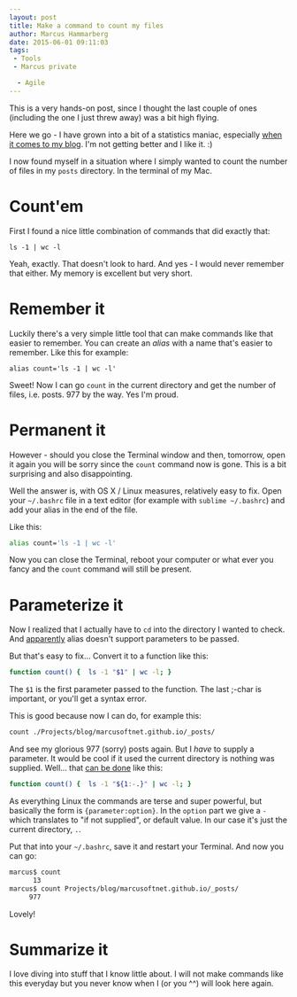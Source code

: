 ```yaml
---
layout: post
title: Make a command to count my files
author: Marcus Hammarberg
date: 2015-06-01 09:11:03
tags:
 - Tools
 - Marcus private

  - Agile
---
```


This is a very hands-on post, since I thought the last couple of ones (including the one I just threw away) was a bit high flying.

Here we go - I have grown into a bit of a statistics maniac, especially [when it comes to my blog](https://page-logger.herokuapp.com/www.marcusoft.net). I'm not getting better and I like it. :)

I now found myself in a situation where I simply wanted to count the number of files in my <code>posts</code> directory. In the terminal of my Mac.

<!-- excerpt-end -->

# Count'em

First I found a nice little combination of commands that did exactly that:

<code>ls -1 | wc -l</code>

Yeah, exactly. That doesn't look to hard. And yes - I would never remember that either. My memory is excellent but very short.

# Remember it

Luckily there's a very simple little tool that can make commands like that easier to remember. You can create an *alias* with a name that's easier to remember. Like this for example:

<code>alias count='ls -1 | wc -l'</code>

Sweet! Now I can go <code>count</code> in the current directory and get the number of files, i.e. posts. 977 by the way. Yes I'm proud.

# Permanent it

However - should you close the Terminal window and then, tomorrow, open it again you will be sorry since the <code>count</code> command now is gone. This is a bit surprising and also disappointing.

Well the answer is, with OS X / Linux measures, relatively easy to fix. Open your <code>~/.bashrc</code> file in a text editor (for example with <code>sublime ~/.bashrc</code>) and add your alias in the end of the file.

Like this:

```bash
alias count='ls -1 | wc -l'
```

Now you can close the Terminal, reboot your computer or what ever you fancy and the <code>count</code> command will still be present.

# Parameterize it
Now I realized that I actually have to <code>cd</code> into the directory I wanted to check. And [apparently](http://superuser.com/questions/289117/creating-an-alias-or-function-need-to-be-able-to-pass-in-a-parameter) alias doesn't support parameters to be passed.

But that's easy to fix... Convert it to a function like this:

```bash
function count() {  ls -1 "$1" | wc -l; }
```

The <code>$1</code> is the first parameter passed to the function. The last ;-char is important, or you'll get a syntax error.

This is good because now I can do, for example this:

```bash
count ./Projects/blog/marcusoftnet.github.io/_posts/
```

And see my glorious 977 (sorry) posts again. But I *have* to supply a parameter. It would be cool if it used the current directory is nothing was supplied. Well... that [can be done](http://www.gnu.org/software/bash/manual/html_node/Shell-Parameter-Expansion.html) like this:

```bash
function count() {  ls -1 "${1:-.}" | wc -l; }
```

As everything Linux the commands are terse and super powerful, but basically the form is <code>{parameter:option}</code>. In the <code>option</code> part we give a <code>-</code> which translates to "if not supplied", or default value. In our case it's just the current directory, <code>.</code>.

Put that into your <code>~/.bashrc</code>, save it and restart your Terminal. And now you can go:

```bash
marcus$ count
      13
marcus$ count Projects/blog/marcusoftnet.github.io/_posts/
     977
```

Lovely!

# Summarize it
I love diving into stuff that I know little about. I will not make commands like this everyday but you never know when I (or you ^^) will look here again.